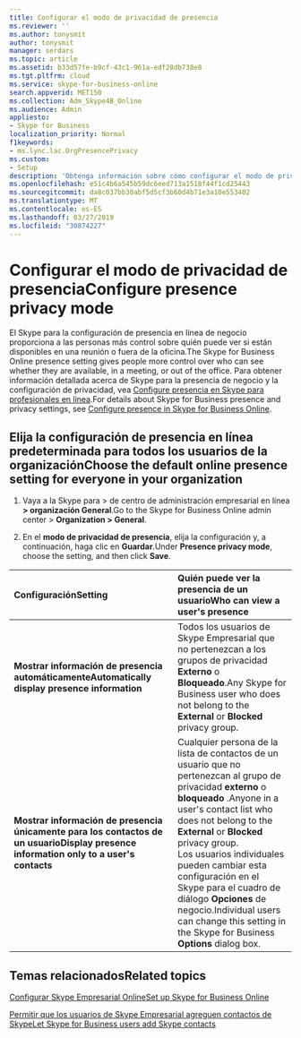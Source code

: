 ```yaml
---
title: Configurar el modo de privacidad de presencia
ms.reviewer: ''
ms.author: tonysmit
author: tonysmit
manager: serdars
ms.topic: article
ms.assetid: b33d57fe-b9cf-43c1-961a-edf28db738e8
ms.tgt.pltfrm: cloud
ms.service: skype-for-business-online
search.appverid: MET150
ms.collection: Adm_Skype4B_Online
ms.audience: Admin
appliesto:
- Skype for Business
localization_priority: Normal
f1keywords:
- ms.lync.lac.OrgPresencePrivacy
ms.custom:
- Setup
description: 'Obtenga información sobre cómo configurar el modo de privacidad para los usuarios, por lo que pueden controlar mejor cómo personas ven su disponibilidad. '
ms.openlocfilehash: e51c4b6a545b59dc6eed713a1518f44f1cd25443
ms.sourcegitcommit: da8c037bb30abf5d5cf3b60d4b71e3a10e553402
ms.translationtype: MT
ms.contentlocale: es-ES
ms.lasthandoff: 03/27/2019
ms.locfileid: "30874227"
---
```

# <a name="configure-presence-privacy-mode"></a><span data-ttu-id="96c17-103">Configurar el modo de privacidad de presencia</span><span class="sxs-lookup"><span data-stu-id="96c17-103">Configure presence privacy mode</span></span>

<span data-ttu-id="96c17-104">El Skype para la configuración de presencia en línea de negocio proporciona a las personas más control sobre quién puede ver si están disponibles en una reunión o fuera de la oficina.</span><span class="sxs-lookup"><span data-stu-id="96c17-104">The Skype for Business Online presence setting gives people more control over who can see whether they are available, in a meeting, or out of the office.</span></span> <span data-ttu-id="96c17-105">Para obtener información detallada acerca de Skype para la presencia de negocio y la configuración de privacidad, vea [Configure presencia en Skype para profesionales en línea](configure-presence-in-skype-for-business-online.md).</span><span class="sxs-lookup"><span data-stu-id="96c17-105">For details about Skype for Business presence and privacy settings, see [Configure presence in Skype for Business Online](configure-presence-in-skype-for-business-online.md).</span></span> 
  
## <a name="choose-the-default-online-presence-setting-for-everyone-in-your-organization"></a><span data-ttu-id="96c17-106">Elija la configuración de presencia en línea predeterminada para todos los usuarios de la organización</span><span class="sxs-lookup"><span data-stu-id="96c17-106">Choose the default online presence setting for everyone in your organization</span></span>
<span data-ttu-id="96c17-107"><a name="__top"> </a></span><span class="sxs-lookup"><span data-stu-id="96c17-107"></span></span>

1. <span data-ttu-id="96c17-108">Vaya a la Skype para > de centro de administración empresarial en línea **> organización General**.</span><span class="sxs-lookup"><span data-stu-id="96c17-108">Go to the Skype for Business Online admin center > **Organization > General**.</span></span>
    
2. <span data-ttu-id="96c17-109">En el **modo de privacidad de presencia**, elija la configuración y, a continuación, haga clic en **Guardar**.</span><span class="sxs-lookup"><span data-stu-id="96c17-109">Under **Presence privacy mode**, choose the setting, and then click **Save**.</span></span>
    
|<span data-ttu-id="96c17-110">**Configuración**</span><span class="sxs-lookup"><span data-stu-id="96c17-110">**Setting**</span></span>|<span data-ttu-id="96c17-111">**Quién puede ver la presencia de un usuario**</span><span class="sxs-lookup"><span data-stu-id="96c17-111">**Who can view a user's presence**</span></span>|
|:-----|:-----|
|<span data-ttu-id="96c17-112">**Mostrar información de presencia automáticamente**</span><span class="sxs-lookup"><span data-stu-id="96c17-112">**Automatically display presence information**</span></span> <br/> |<span data-ttu-id="96c17-113">Todos los usuarios de Skype Empresarial que no pertenezcan a los grupos de privacidad **Externo** o **Bloqueado**.</span><span class="sxs-lookup"><span data-stu-id="96c17-113">Any Skype for Business user who does not belong to the **External** or **Blocked** privacy group.</span></span> <br/> |
|<span data-ttu-id="96c17-114">**Mostrar información de presencia únicamente para los contactos de un usuario**</span><span class="sxs-lookup"><span data-stu-id="96c17-114">**Display presence information only to a user's contacts**</span></span> <br/> |<span data-ttu-id="96c17-115">Cualquier persona de la lista de contactos de un usuario que no pertenezcan al grupo de privacidad **externo** o **bloqueado** .</span><span class="sxs-lookup"><span data-stu-id="96c17-115">Anyone in a user's contact list who does not belong to the **External** or **Blocked** privacy group.</span></span> <br/> <span data-ttu-id="96c17-116">Los usuarios individuales pueden cambiar esta configuración en el Skype para el cuadro de diálogo **Opciones** de negocio.</span><span class="sxs-lookup"><span data-stu-id="96c17-116">Individual users can change this setting in the Skype for Business **Options** dialog box.</span></span> <br/> |
   
## <a name="related-topics"></a><span data-ttu-id="96c17-117">Temas relacionados</span><span class="sxs-lookup"><span data-stu-id="96c17-117">Related topics</span></span>
[<span data-ttu-id="96c17-118">Configurar Skype Empresarial Online</span><span class="sxs-lookup"><span data-stu-id="96c17-118">Set up Skype for Business Online</span></span>](set-up-skype-for-business-online.md)

[<span data-ttu-id="96c17-119">Permitir que los usuarios de Skype Empresarial agreguen contactos de Skype</span><span class="sxs-lookup"><span data-stu-id="96c17-119">Let Skype for Business users add Skype contacts</span></span>](let-skype-for-business-users-add-skype-contacts.md)

  
 
